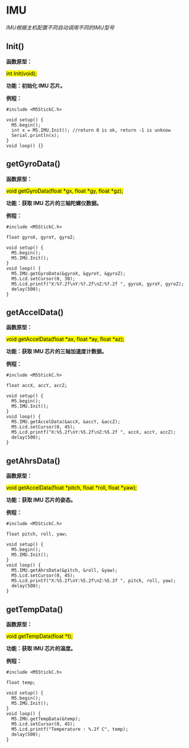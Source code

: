 # IMU

*IMU根据主机配置不同自动调用不同的IMU型号*

## Init()

**函数原型：**

<mark>int Init(void);</mark>

**功能：初始化 IMU 芯片。**

**例程：**
```arduino
#include <M5StickC.h>

void setup() {
  M5.begin();
  int x = M5.IMU.Init(); //return 0 is ok, return -1 is unknow
  Serial.println(x); 
}
void loop() {}
```

## getGyroData()

**函数原型：**

<mark>void getGyroData(float *gx, float *gy, float *gz);</mark>

**功能：获取 IMU 芯片的三轴陀螺仪数据。**

**例程：**
```arduino
#include <M5StickC.h>

float gyroX, gyroY, gyroZ;

void setup() {
  M5.begin();
  M5.IMU.Init();
}
void loop() {
  M5.IMU.getGyroData(&gyroX, &gyroY, &gyroZ);
  M5.Lcd.setCursor(0, 30);
  M5.Lcd.printf("X:%7.2f\nY:%7.2f\nZ:%7.2f ", gyroX, gyroY, gyroZ);
  delay(500);
}
```

## getAccelData()

**函数原型：**

<mark>void getAccelData(float *ax, float *ay, float *az);</mark>

**功能：获取 IMU 芯片的三轴加速度计数据。**

**例程：**
```arduino
#include <M5StickC.h>

float accX, accY, accZ;

void setup() {
  M5.begin();
  M5.IMU.Init();
}
void loop() {
  M5.IMU.getAccelData(&accX, &accY, &accZ);
  M5.Lcd.setCursor(0, 45);
  M5.Lcd.printf("X:%5.2f\nY:%5.2f\nZ:%5.2f ", accX, accY, accZ);
  delay(500);
}
```

## getAhrsData()

**函数原型：**

<mark>void getAccelData(float *pitch, float *roll, float *yaw);</mark>

**功能：获取 IMU 芯片的姿态。**

**例程：**
```arduino
#include <M5StickC.h>

float pitch, roll, yaw;

void setup() {
  M5.begin();
  M5.IMU.Init();
}
void loop() {
  M5.IMU.getAhrsData(&pitch, &roll, &yaw);
  M5.Lcd.setCursor(0, 45);
  M5.Lcd.printf("X:%5.2f\nY:%5.2f\nZ:%5.2f ", pitch, roll, yaw);
  delay(500);
}
```

## getTempData()

**函数原型：**

<mark>void getTempData(float *t);</mark>

**功能：获取 IMU 芯片的温度。**

**例程：**
```arduino
#include <M5StickC.h>

float temp;

void setup() {
  M5.begin();
  M5.IMU.Init();
}
void loop() {
  M5.IMU.getTempData(&temp);
  M5.Lcd.setCursor(0, 45);
  M5.Lcd.printf("Temperature : %.2f C", temp);
  delay(500);
}
```